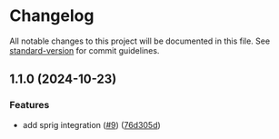 # Changelog

All notable changes to this project will be documented in this file. See [standard-version](https://github.com/conventional-changelog/standard-version) for commit guidelines.

## 1.1.0 (2024-10-23)


### Features

* add sprig integration ([#9](https://github.com/rudderlabs/rudder-integration-sprig-android/issues/9)) ([76d305d](https://github.com/rudderlabs/rudder-integration-sprig-android/commit/76d305d79eb71999ef0e7c830c741e702801227e))

